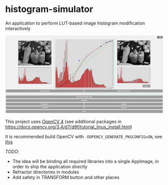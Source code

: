 # histogram-simulator
An application to perform LUT-based image histogram modification interactively

<p align="center">
  <img src="./assets/simulator.png" alt="Simulator overview" title="Simulator overview" />
</p>

This project uses [OpenCV 4](https://github.com/opencv/opencv/tree/4.10.0) (see additional packages in https://docs.opencv.org/3.4/d7/d9f/tutorial_linux_install.html)

It is recommended build OpenCV with `-DOPENCV_GENERATE_PKGCONFIG=ON`, see [this](https://stackoverflow.com/questions/15320267/package-opencv-was-not-found-in-the-pkg-config-search-path)

_TODO_:

- The idea will be binding all required libraries into a single AppImage, in order to ship the application directly
- Refractor directories in modules
- Add safety in TRANSFORM button and other places
